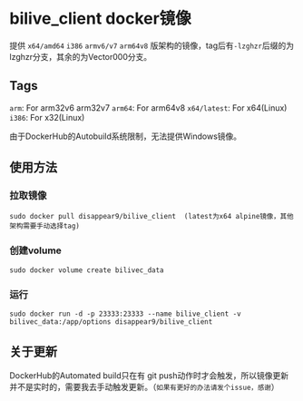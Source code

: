 # bilive_client docker镜像

提供 `x64/amd64` `i386` `armv6/v7` `arm64v8` 版架构的镜像，tag后有`-lzghzr`后缀的为lzghzr分支，其余的为Vector000分支。  

## Tags

`arm`: For arm32v6 arm32v7
`arm64`: For arm64v8
`x64/latest`: For x64(Linux)
`i386`: For x32(Linux)

由于DockerHub的Autobuild系统限制，无法提供Windows镜像。

## 使用方法  

### 拉取镜像  

    sudo docker pull disappear9/bilive_client  (latest为x64 alpine镜像，其他架构需要手动选择tag)
### 创建volume  

    sudo docker volume create bilivec_data
### 运行  

    sudo docker run -d -p 23333:23333 --name bilive_client -v bilivec_data:/app/options disappear9/bilive_client

## 关于更新  

DockerHub的Automated build只在有 git push动作时才会触发，所以镜像更新并不是实时的，需要我去手动触发更新。（`如果有更好的办法请发个issue，感谢`）
